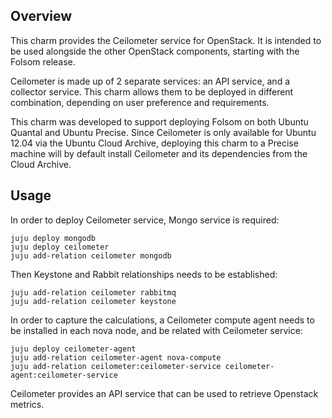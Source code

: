 Overview
--------

This charm provides the Ceilometer service for OpenStack.  It is intended to
be used alongside the other OpenStack components, starting with the Folsom
release.

Ceilometer is made up of 2 separate services: an API service, and a collector
service. This charm allows them to be deployed in different
combination, depending on user preference and requirements.

This charm was developed to support deploying Folsom on both
Ubuntu Quantal and Ubuntu Precise.  Since Ceilometer is only available for
Ubuntu 12.04 via the Ubuntu Cloud Archive, deploying this charm to a
Precise machine will by default install Ceilometer and its dependencies from
the Cloud Archive.

Usage
-----

In order to deploy Ceilometer service, Mongo service is required:

    juju deploy mongodb
    juju deploy ceilometer
    juju add-relation ceilometer mongodb

Then Keystone and Rabbit relationships needs to be established:

    juju add-relation ceilometer rabbitmq
    juju add-relation ceilometer keystone

In order to capture the calculations, a Ceilometer compute agent
needs to be installed in each nova node, and be related with
Ceilometer service:

    juju deploy ceilometer-agent
    juju add-relation ceilometer-agent nova-compute
    juju add-relation ceilometer:ceilometer-service ceilometer-agent:ceilometer-service

Ceilometer provides an API service that can be used to retrieve
Openstack metrics.
